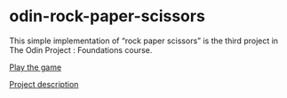 # odin-rock-paper-scissors

This simple implementation of “rock paper scissors” is the third project in The Odin Project : Foundations course.

[Play the game](https://semplicita.github.io/odin-rock-paper-scissors/)

[Project description](https://www.theodinproject.com/lessons/foundations-rock-paper-scissors)
